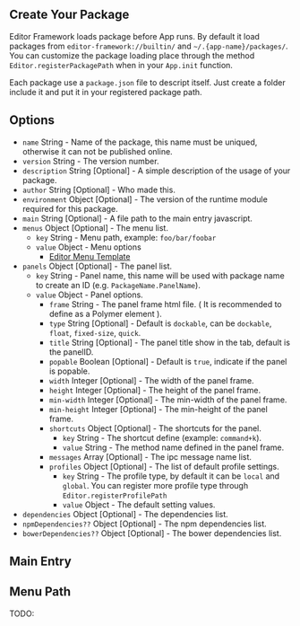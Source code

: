 ## Create Your Package

Editor Framework loads package before App runs. By default it load packages from
`editor-framework://builtin/` and `~/.{app-name}/packages/`. You can customize the package loading
place through the method `Editor.registerPackagePath` when in your `App.init` function.

Each package use a `package.json` file to descript itself. Just create a folder include it and put
it in your registered package path.

## Options

  - `name` String - Name of the package, this name must be uniqued, otherwise it can not be published online.
  - `version` String - The version number.
  - `description` String [Optional] - A simple description of the usage of your package.
  - `author` String [Optional] - Who made this.
  - `environment` Object [Optional] - The version of the runtime module required for this package.
  - `main` String [Optional] - A file path to the main entry javascript.
  - `menus` Object [Optional] - The menu list.
    - `key` String - Menu path, example: `foo/bar/foobar`
    - `value` Object - Menu options
      - [Editor Menu Template](https://github.com/fireball-x/editor-framework/blob/master/docs/api/core/editor-menu.md)
  - `panels` Object [Optional] - The panel list.
    - `key` String - Panel name, this name will be used with package name to create an ID (e.g. `PackageName.PanelName`).
    - `value` Object - Panel options.
      - `frame` String - The panel frame html file. ( It is recommended to define as a Polymer element ).
      - `type` String [Optional] - Default is `dockable`, can be `dockable`, `float`, `fixed-size`, `quick`.
      - `title` String [Optional] - The panel title show in the tab, default is the panelID.
      - `popable` Boolean [Optional] - Default is `true`, indicate if the panel is popable.
      - `width` Integer [Optional] - The width of the panel frame.
      - `height` Integer [Optional] - The height of the panel frame.
      - `min-width` Integer [Optional] - The min-width of the panel frame.
      - `min-height` Integer [Optional] - The min-height of the panel frame.
      - `shortcuts` Object [Optional] - The shortcuts for the panel.
        - `key` String - The shortcut define (example: `command+k`).
        - `value` String - The method name defined in the panel frame.
      - `messages` Array [Optional] - The ipc message name list.
      - `profiles` Object [Optional] - The list of default profile settings.
        - `key` String - The profile type, by default it can be `local` and `global`. You can register more profile type through `Editor.registerProfilePath`
        - `value` Object - The default setting values.
  - `dependencies` Object [Optional] - The dependencies list.
  - `npmDependencies??` Object [Optional] - The npm dependencies list.
  - `bowerDependencies??` Object [Optional] - The bower dependencies list.

## Main Entry

## Menu Path

TODO:
